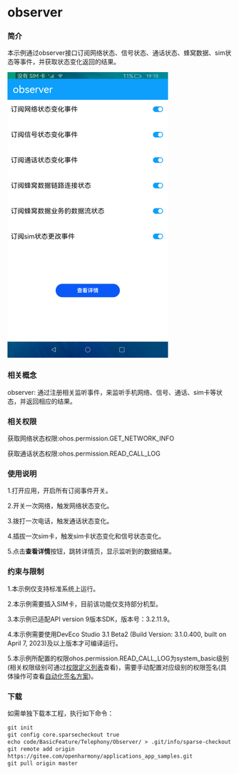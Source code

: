 # observer

### 简介

本示例通过observer接口订阅网络状态、信号状态、通话状态、蜂窝数据、sim状态等事件，并获取状态变化返回的结果。

![](screenshots/device/observer.png)

### 相关概念

observer: 通过注册相关监听事件，来监听手机网络、信号、通话、sim卡等状态，并返回相应的结果。

### 相关权限

获取网络状态权限:ohos.permission.GET_NETWORK_INFO

获取通话状态权限:ohos.permission.READ_CALL_LOG

### 使用说明

1.打开应用，开启所有订阅事件开关。

2.开关一次网络，触发网络状态变化。

3.拨打一次电话，触发通话状态变化。

4.插拔一次sim卡，触发sim卡状态变化和信号状态变化。

5.点击**查看详情**按钮，跳转详情页，显示监听到的数据结果。

### 约束与限制

1.本示例仅支持标准系统上运行。

2.本示例需要插入SIM卡，目前该功能仅支持部分机型。

3.本示例已适配API version 9版本SDK，版本号：3.2.11.9。

4.本示例需要使用DevEco Studio 3.1 Beta2 (Build Version: 3.1.0.400, built on April 7, 2023)及以上版本才可编译运行。

5.本示例所配置的权限ohos.permission.READ_CALL_LOG为system_basic级别(相关权限级别可通过[权限定义列表](https://gitee.com/openharmony/docs/blob/master/zh-cn/application-dev/security/permission-list.md)查看)，需要手动配置对应级别的权限签名(具体操作可查看[自动化签名方案](https://docs.openharmony.cn/pages/v3.2/zh-cn/application-dev/security/hapsigntool-overview.md/))。

### 下载

如需单独下载本工程，执行如下命令：
```
git init
git config core.sparsecheckout true
echo code/BasicFeature/Telephony/Observer/ > .git/info/sparse-checkout
git remote add origin https://gitee.com/openharmony/applications_app_samples.git
git pull origin master

```
